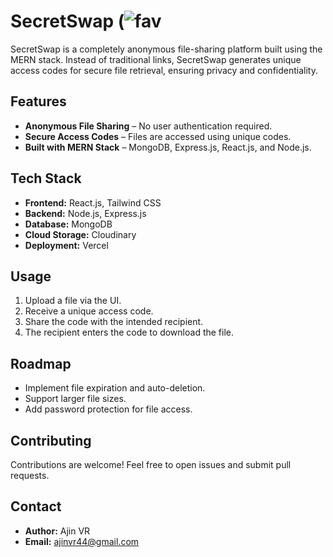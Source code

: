
# SecretSwap (![fav](https://github.com/user-attachments/assets/6831f12c-56d3-401d-b576-18bba5de23b3)

SecretSwap is a completely anonymous file-sharing platform built using the MERN stack. Instead of traditional links, SecretSwap generates unique access codes for secure file retrieval, ensuring privacy and confidentiality.

## Features
- **Anonymous File Sharing** – No user authentication required.
- **Secure Access Codes** – Files are accessed using unique codes.
- **Built with MERN Stack** – MongoDB, Express.js, React.js, and Node.js.

## Tech Stack
- **Frontend:** React.js, Tailwind CSS
- **Backend:** Node.js, Express.js
- **Database:** MongoDB
- **Cloud Storage:** Cloudinary
- **Deployment:** Vercel

## Usage
1. Upload a file via the UI.
2. Receive a unique access code.
3. Share the code with the intended recipient.
4. The recipient enters the code to download the file.

## Roadmap
- Implement file expiration and auto-deletion.
- Support larger file sizes.
- Add password protection for file access.

## Contributing
Contributions are welcome! Feel free to open issues and submit pull requests.

## Contact
- **Author:** Ajin VR  
- **Email:** ajinvr44@gmail.com  

